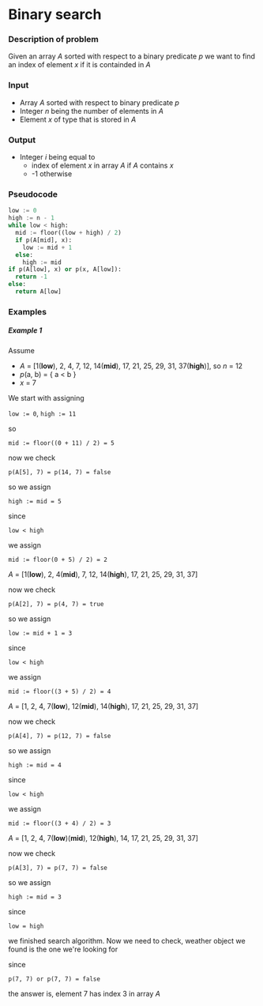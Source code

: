 # Binary search

### Description of problem

Given an array _A_ sorted with respect to a binary predicate _p_ we want to find an index of element _x_ if it is containded in _A_

### Input

- Array _A_ sorted with respect to binary predicate _p_
- Integer _n_ being the number of elements in _A_
- Element _x_ of type that is stored in _A_

### Output

- Integer _i_ being equal to
  - index of element _x_ in array _A_ if _A_ contains _x_
  - -1 otherwise

### Pseudocode

```python
low := 0
high := n - 1
while low < high:
  mid := floor((low + high) / 2)
  if p(A[mid], x):
    low := mid + 1
  else:
    high := mid
if p(A[low], x) or p(x, A[low]):
  return -1
else:
  return A[low]
```

### Examples

##### Example 1

Assume
- _A_ = [1(**low**), 2, 4, 7, 12, 14(**mid**), 17, 21, 25, 29, 31, 37(**high**)], so _n_ = 12
- _p_(a, b) = { a < b }
- _x_ = 7

We start with assigning

`low := 0`, `high := 11`

so

`mid := floor((0 + 11) / 2) = 5`

now we check

`p(A[5], 7) = p(14, 7) = false`

so we assign

`high := mid = 5`

since

`low < high`

we assign

`mid := floor(0 + 5) / 2) = 2`

_A_ = [1(**low**), 2, 4(**mid**), 7, 12, 14(**high**), 17, 21, 25, 29, 31, 37]

now we check

`p(A[2], 7) = p(4, 7) = true`

so we assign

`low := mid + 1 = 3`

since

`low < high`

we assign

`mid := floor((3 + 5) / 2) = 4`

_A_ = [1, 2, 4, 7(**low**), 12(**mid**), 14(**high**), 17, 21, 25, 29, 31, 37]

now we check

`p(A[4], 7) = p(12, 7) = false`

so we assign

`high := mid = 4`

since 

`low < high`

we assign

`mid := floor((3 + 4) / 2) = 3`

_A_ = [1, 2, 4, 7(**low**)(**mid**), 12(**high**), 14, 17, 21, 25, 29, 31, 37]

now we check

`p(A[3], 7) = p(7, 7) = false`

so we assign

`high := mid = 3`

since 

`low = high`

we finished search algorithm. Now we need to check, weather object we found is the one we're looking for

since

`p(7, 7) or p(7, 7) = false`

the answer is, element 7 has index 3 in array _A_
